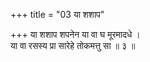 +++
title = "03 या शशाप"

+++
या शशाप शपनेन या वा घ मूरमादधे ।  
या वा रसस्य प्रा सारेहे तोकमत्तु सा ॥ ३ ॥